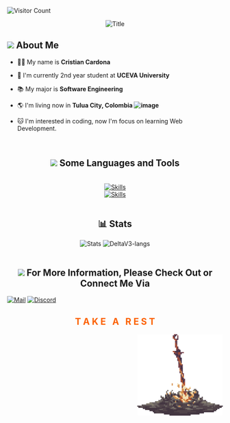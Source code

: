 ![Visitor Count](https://visitcount.itsvg.in/api?id=DeltaV3&icon=0&color=0)
<div align="center">
  <img src="https://readme-typing-svg.herokuapp.com?font=Architects+Daughter&color=%2338C2FF&size=40&center=true&vCenter=true&height=50&width=500&lines=Heyyy!+I'm+Delta;Welcome+to+my+profile!" alt="Title"></img>
</div>

## <img src="https://raw.githubusercontent.com/nixin72/nixin72/master/wave.gif" width="50px"></img> About Me

- 🧑‍🦱 My name is **Cristian Cardona**
- :school: I'm currently 2nd year student at **UCEVA University**
- :books: My major is **Software Engineering**
- :earth_americas: I'm living now in **Tulua City, Colombia ![image](https://github.com/user-attachments/assets/16247c74-dbd8-40f1-adcb-e8a1e1e49067)**

- :cat: I'm interested in coding, now I'm focus on learning Web Development.
<br>

<div align="center">
  <h2><img src="https://media2.giphy.com/media/QssGEmpkyEOhBCb7e1/giphy.gif?cid=ecf05e47a0n3gi1bfqntqmob8g9aid1oyj2wr3ds3mg700bl&rid=giphy.gif" width="50px"> Some Languages and Tools</h2>    <br>
    <a href="https://skillicons.dev"><img src="https://skillicons.dev/icons?i=java,py,html,css,js" alt="Skills"></a><br>
    <a href="https://skillicons.dev"><img src="https://skillicons.dev/icons?i=unity,cs,c,vscode" alt="Skills"></a>
</div>
<br>

<div align="center">
  <h2>📊 Stats</h2>
  <img src="https://github-readme-stats.vercel.app/api/wakatime?username=DeltaV3&theme=algolia&layout=compact&custom_title=🌌%20This%20year" alt="Stats">
      <img height="150em" src="https://github-readme-stats.vercel.app/api/top-langs/?username=DeltaV3&layout=compact&show_icon=true&theme=algolia" alt="DeltaV3-langs"/>
</div>
<br>

<div align="center">
<h2><img src='https://raw.githubusercontent.com/ShahriarShafin/ShahriarShafin/main/Assets/handshake.gif' width="80px"> For More Information, Please Check Out or Connect Me Via</h2>
</div>

[![Mail](https://img.shields.io/badge/mail-cristiand1346%40gmail.com-dd4336?style=for-the-badge&logo=gmail)](mailto:cristiand1346@gmail.com)
[![Discord](https://img.shields.io/badge/Delta-%235662f6.svg?style=for-the-badge&logo=discord&logoColor=white)](https://discordapp.com/users/delta7300)
<br>

<div align="center">
<b><h2 style="color: #fc6203">T A K E &nbsp; A &nbsp; R E S T</h2> </b>
<img src="https://raw.githubusercontent.com/TanZng/TanZng/master/assets/bonefire.gif" style="float: right; margin-left: 20px;" width="200">
</div>
